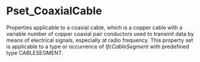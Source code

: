 # Pset_CoaxialCable

Properties applicable to a coaxial cable, which is a copper cable with a variable number of copper coaxial pair conductors used to transmit data by means of electrical signals, especially at radio frequency. This property set is applicable to a type or occurrence of _IfcCableSegment_ with predefined type CABLESEGMENT.
